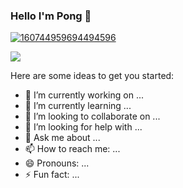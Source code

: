 ### Hello I'm Pong 👋

[![160744959694494596]( https://i.ibb.co/HXHSXnc/Kapong-Mini.png )](https://github.com/Kapongz)

<!--  <img src="https://i.ibb.co/HXHSXnc/Kapong-Mini.png" alt="Kapong-Mini" border="0" /> -->

<img src="{https://img.shields.io/badge/Spotify-1ED760?&style=for-the-badge&logo=spotify&logoColor=white}" />


Here are some ideas to get you started:

- 🔭 I’m currently working on ...
- 🌱 I’m currently learning ...
- 👯 I’m looking to collaborate on ...
- 🤔 I’m looking for help with ...
- 💬 Ask me about ...
- 📫 How to reach me: ...
- 😄 Pronouns: ...
- ⚡ Fun fact: ...

